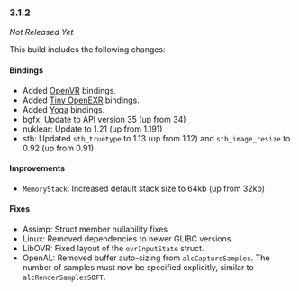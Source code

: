 ### 3.1.2

_Not Released Yet_

This build includes the following changes:

#### Bindings

- Added [OpenVR](https://github.com/ValveSoftware/openvr) bindings.
- Added [Tiny OpenEXR](https://github.com/syoyo/tinyexr) bindings.
- Added [Yoga](https://facebook.github.io/yoga/) bindings.
- bgfx: Update to API version 35 (up from 34)
- nuklear: Update to 1.21 (up from 1.191)
- stb: Updated `stb_truetype` to 1.13 (up from 1.12) and `stb_image_resize` to 0.92 (up from 0.91)

#### Improvements

- `MemoryStack`: Increased default stack size to 64kb (up from 32kb)

#### Fixes

- Assimp: Struct member nullability fixes
- Linux: Removed dependencies to newer GLIBC versions.
- LibOVR: Fixed layout of the `ovrInputState` struct.
- OpenAL: Removed buffer auto-sizing from `alcCaptureSamples`. The number of samples must now be specified explicitly, similar to `alcRenderSamplesSOFT`.